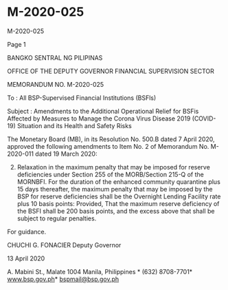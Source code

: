 # M-2020-025

M-2020-025

Page 1

BANGKO SENTRAL NG PILIPINAS

OFFICE OF THE DEPUTY GOVERNOR FINANCIAL SUPERVISION SECTOR

MEMORANDUM NO. M-2020-025

To : All BSP-Supervised Financial Institutions (BSFls)

Subject : Amendments to the Additional Operational Relief for BSFis Affected by Measures to Manage the Corona Virus Disease 2019 (COVID-19) Situation and its Health and Safety Risks

The Monetary Board (MB), in its Resolution No. 500.B dated 7 April 2020, approved the following amendments to Item No. 2 of Memorandum No. M-2020-011 dated 19 March 2020:

2. Relaxation in the maximum penalty that may be imposed for reserve deficiencies under Section 255 of the MORB/Section 215-Q of the MORNBFI. For the duration of the enhanced community quarantine plus 15 days thereafter, the maximum penalty that may be imposed by the BSP for reserve deficiencies shall be the Overnight Lending Facility rate plus 10 basis points: Provided, That the maximum reserve deficiency of the BSFI shall be 200 basis points, and the excess above that shall be subject to regular penalties.

For guidance.

CHUCHI G. FONACIER Deputy Governor

13 April 2020

A. Mabini St., Malate 1004 Manila, Philippines * (632) 8708-7701* www.bsp.gov.ph* bspmail@bsp.gov.ph